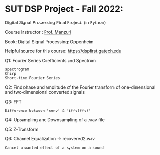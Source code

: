 # SUT DSP Project - Fall 2022:
Digital Signal Processing Final Project. (in Python)

Course Instructor : [Prof. Manzuri](http://sharif.ir/~manzuri/)

Book: Digital Signal Processing: Oppenheim

Helpful source for this course: https://dspfirst.gatech.edu


Q1: Fourier Series Coefficients and Spectrum

    spectrogram
    Chirp
    Short-time Fourier Series

Q2: Find phase and amplitude of the Fourier transform of one-dimensional and two-dimensional converted signals

Q3: FFT

    Difference between 'conv' & 'ifft(fft)'

Q4: Upsampling and Downsampling of a .wav file

Q5: Z-Transform

Q6: Channel Equalization -> recovered2.wav

    Cancel unwanted effect of a system on a sound
